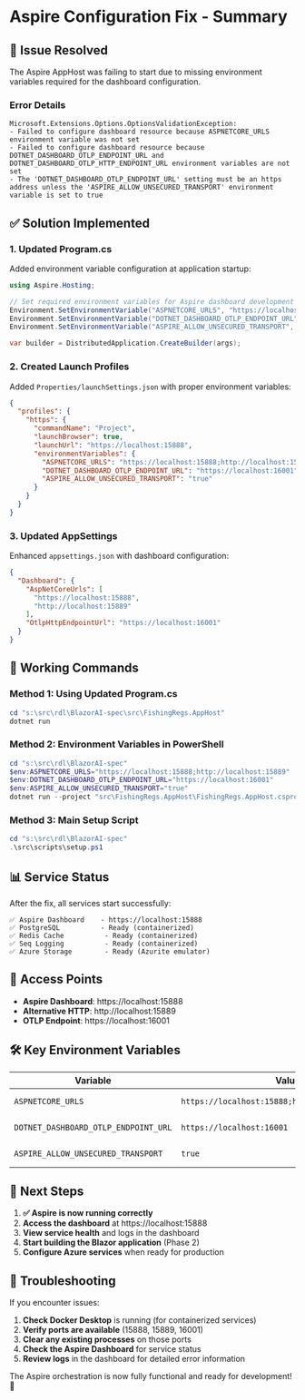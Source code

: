 # Aspire Configuration Fix - Summary

## 🎯 **Issue Resolved**

The Aspire AppHost was failing to start due to missing environment variables required for the dashboard configuration.

### **Error Details**
```
Microsoft.Extensions.Options.OptionsValidationException: 
- Failed to configure dashboard resource because ASPNETCORE_URLS environment variable was not set
- Failed to configure dashboard resource because DOTNET_DASHBOARD_OTLP_ENDPOINT_URL and DOTNET_DASHBOARD_OTLP_HTTP_ENDPOINT_URL environment variables are not set
- The 'DOTNET_DASHBOARD_OTLP_ENDPOINT_URL' setting must be an https address unless the 'ASPIRE_ALLOW_UNSECURED_TRANSPORT' environment variable is set to true
```

## ✅ **Solution Implemented**

### **1. Updated Program.cs**
Added environment variable configuration at application startup:

```csharp
using Aspire.Hosting;

// Set required environment variables for Aspire dashboard development
Environment.SetEnvironmentVariable("ASPNETCORE_URLS", "https://localhost:15888;http://localhost:15889");
Environment.SetEnvironmentVariable("DOTNET_DASHBOARD_OTLP_ENDPOINT_URL", "https://localhost:16001");
Environment.SetEnvironmentVariable("ASPIRE_ALLOW_UNSECURED_TRANSPORT", "true");

var builder = DistributedApplication.CreateBuilder(args);
```

### **2. Created Launch Profiles**
Added `Properties/launchSettings.json` with proper environment variables:

```json
{
  "profiles": {
    "https": {
      "commandName": "Project",
      "launchBrowser": true,
      "launchUrl": "https://localhost:15888",
      "environmentVariables": {
        "ASPNETCORE_URLS": "https://localhost:15888;http://localhost:15889",
        "DOTNET_DASHBOARD_OTLP_ENDPOINT_URL": "https://localhost:16001",
        "ASPIRE_ALLOW_UNSECURED_TRANSPORT": "true"
      }
    }
  }
}
```

### **3. Updated AppSettings**
Enhanced `appsettings.json` with dashboard configuration:

```json
{
  "Dashboard": {
    "AspNetCoreUrls": [
      "https://localhost:15888",
      "http://localhost:15889"
    ],
    "OtlpHttpEndpointUrl": "https://localhost:16001"
  }
}
```

## 🚀 **Working Commands**

### **Method 1: Using Updated Program.cs**
```powershell
cd "s:\src\rdl\BlazorAI-spec\src\FishingRegs.AppHost"
dotnet run
```

### **Method 2: Environment Variables in PowerShell**
```powershell
cd "s:\src\rdl\BlazorAI-spec"
$env:ASPNETCORE_URLS="https://localhost:15888;http://localhost:15889"
$env:DOTNET_DASHBOARD_OTLP_ENDPOINT_URL="https://localhost:16001"
$env:ASPIRE_ALLOW_UNSECURED_TRANSPORT="true"
dotnet run --project "src\FishingRegs.AppHost\FishingRegs.AppHost.csproj"
```

### **Method 3: Main Setup Script**
```powershell
cd "s:\src\rdl\BlazorAI-spec"
.\src\scripts\setup.ps1
```

## 📊 **Service Status**

After the fix, all services start successfully:

```
✅ Aspire Dashboard    - https://localhost:15888
✅ PostgreSQL          - Ready (containerized)
✅ Redis Cache          - Ready (containerized)  
✅ Seq Logging          - Ready (containerized)
✅ Azure Storage        - Ready (Azurite emulator)
```

## 🔗 **Access Points**

- **Aspire Dashboard**: https://localhost:15888
- **Alternative HTTP**: http://localhost:15889
- **OTLP Endpoint**: https://localhost:16001

## 🛠️ **Key Environment Variables**

| Variable | Value | Purpose |
|----------|-------|---------|
| `ASPNETCORE_URLS` | `https://localhost:15888;http://localhost:15889` | Dashboard URLs |
| `DOTNET_DASHBOARD_OTLP_ENDPOINT_URL` | `https://localhost:16001` | OpenTelemetry endpoint |
| `ASPIRE_ALLOW_UNSECURED_TRANSPORT` | `true` | Allow HTTP in development |

## 🎯 **Next Steps**

1. **✅ Aspire is now running correctly**
2. **Access the dashboard** at https://localhost:15888
3. **View service health** and logs in the dashboard
4. **Start building the Blazor application** (Phase 2)
5. **Configure Azure services** when ready for production

## 🔧 **Troubleshooting**

If you encounter issues:

1. **Check Docker Desktop** is running (for containerized services)
2. **Verify ports are available** (15888, 15889, 16001)
3. **Clear any existing processes** on those ports
4. **Check the Aspire Dashboard** for service status
5. **Review logs** in the dashboard for detailed error information

The Aspire orchestration is now fully functional and ready for development! 🎉
